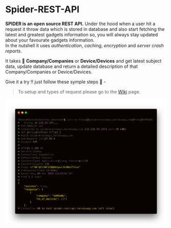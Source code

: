 # Spider-REST-API

<b>SPIDER is an open source REST API.</b> Under the hood when a user hit a request it throw data which is stored in database and also start fetching the latest and greatest gadgets information so, you will always stay updated about your favourate gadgets information. <br>
In the nutshell it uses _authentication_, _caching_, _encryption_ and _server crash reports_.
<br>

It takes :iphone: <b>Company/Companies</b> or <b>Device/Devices</b> and get latest subject data, update database and return a detailed description of that Company/Companies or Device/Devices.

Give it a try !! just follow these symple steps :hammer: -
> To setup and types of request please go to the [Wiki](https://github.com/omkarnath1123/Spider-REST-API/wiki) page.

<img src="Examples/curl_get.png" alt="SPIDER curl get request" />
